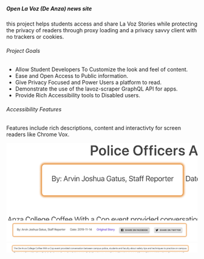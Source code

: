 ##### Open La Voz (De Anza) news site
this project helps students access and share La Voz Stories while 
protecting the privacy of readers through proxy loading and a privacy 
savvy client with no trackers or cookies.

###### Project Goals
- Allow Student Developers To Customize the look and feel of content.
- Ease and Open Access to Public information.
- Give Privacy Focused and Power Users a platform to read.
- Demonstrate the use of the lavoz-scraper GraphQL API for apps.
- Provide Rich Accessibility tools to Disabled users.

###### Accessibility Features
Features include rich descriptions,
content and interactivty for screen readers like Chrome Vox. 
<div width="5vw">
<img src="./demo/1.png" alt="image one"/>
<img src="./demo/2.png" alt="image two"/>
<img src="./demo/3.png" alt="image three"/>
</div>